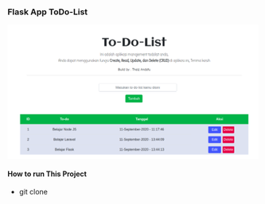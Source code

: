 ### Flask App ToDo-List


![Current Result Flask Counter](app/templates/img/result.png)

#### How to run This Project

* git clone 

